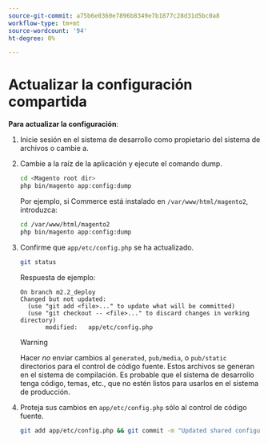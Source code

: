 ```yaml
---
source-git-commit: a75b6e0360e7896b8349e7b1877c28d31d5bc0a8
workflow-type: tm+mt
source-wordcount: '94'
ht-degree: 0%

---
```

# Actualizar la configuración compartida

**Para actualizar la configuración**:

1. Inicie sesión en el sistema de desarrollo como propietario del sistema de archivos o cambie a.

1. Cambie a la raíz de la aplicación y ejecute el comando dump.

   ```bash
   cd <Magento root dir>
   php bin/magento app:config:dump
   ```

   Por ejemplo, si Commerce está instalado en `/var/www/html/magento2`, introduzca:

   ```bash
   cd /var/www/html/magento2
   php bin/magento app:config:dump
   ```

1. Confirme que `app/etc/config.php` se ha actualizado.

   ```bash
   git status
   ```

   Respuesta de ejemplo:

   ```terminal
   On branch m2.2_deploy
   Changed but not updated:
     (use "git add <file>..." to update what will be committed)
     (use "git checkout -- <file>..." to discard changes in working directory)
          modified:   app/etc/config.php
   ```

   >[!WARNING]
   >
   >Hacer _no_ enviar cambios al `generated`, `pub/media`, o `pub/static` directorios para el control de código fuente. Estos archivos se generan en el sistema de compilación. Es probable que el sistema de desarrollo tenga código, temas, etc., que no estén listos para usarlos en el sistema de producción.

1. Proteja sus cambios en `app/etc/config.php` sólo al control de código fuente.

   ```bash
   git add app/etc/config.php && git commit -m "Updated shared configuration" && git push mconfig m2.2_deploy
   ```
